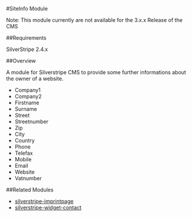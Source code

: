 #SiteInfo Module

Note: This module currently are not available for the 3.x.x Release of the CMS

##Requirements

SilverStripe 2.4.x

##Overview

A module for Silverstripe CMS to provide some further informations about the owner of a website.

  - Company1
  - Company2
  - Firstname
  - Surname
  - Street
  - Streetnumber
  - Zip
  - City
  - Country
  - Phone
  - Telefax
  - Mobile
  - Email
  - Website
  - Vatnumber


##Related Modules

- [silverstripe-imprintpage](https://github.com/marcokernler/silverstripe-imprintpage)
- [silverstripe-widget-contact](https://github.com/marcokernler/silverstripe-widget-contact)
